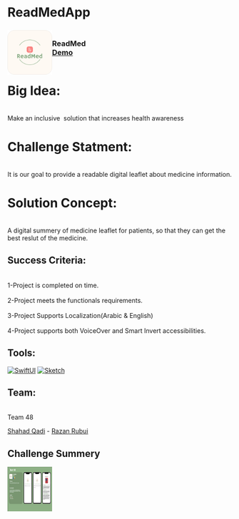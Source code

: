 # ReadMedApp
<!-- PROJECT LOGO -->
<div>
<h3><img align="left" width="100" height="100" src="ReadMed/Assets.xcassets/AppIcon.appiconset/Group 31024.png"> <br/> ReadMed <br/>
<a href="https://contattafiles.s3.us-west-1.amazonaws.com/tnt41680/x8HexNlb3XpYP0Q/ReadMed%20Demo.mp4">Demo</a> <br/> <br/> </h3>

</div>

 
<h1>Big Idea:</h1>  

<br>Make an inclusive  solution that increases health awareness</br>

<h1> Challenge Statment:  </h1>

<br>It is our goal to provide a readable digital leaflet about medicine information. </br>

<h1> Solution Concept:  </h1>

<br>A digital summery of medicine leaflet for patients, so that they can get the best reslut of the medicine.</br>


<h2>Success Criteria:</h2>

<br>1-Project is completed on time.</br>
<br>2-Project meets the functionals requirements.</br>
<br>3-Project Supports Localization(Arabic & English) </br>
<br>4-Project supports both VoiceOver and Smart Invert accessibilities.</br>

<h2>Tools:</h2>

[![SwiftUI][SwiftUI-img]][SwiftUI-url] [![Sketch][Sketch-img]][Sketch-url]


<h2>Team:</h2>

<br>Team 48</br>

<a href="https://www.linkedin.com/in/shahahd-qadi/">Shahad Qadi</a> - <a href="https://www.linkedin.com/in/razan-rubui-4a6228152/
">Razan Rubui</a>


<h2> Challenge Summery </h2>
 <img align="left" width="100" height="100" src="ReadMed-Challenge-Summery.png"> 


<!-- MARKDOWN LINKS & IMAGES -->
<!-- https://www.markdownguide.org/basic-syntax/#reference-style-links -->
[SwiftUI-img]: https://img.shields.io/badge/-SwiftUI-blue
[SwiftUI-url]: https://developer.apple.com/xcode/swiftui/
[Sketch-img]: https://img.shields.io/badge/-Sketch-yellow
[Sketch-url]: https://www.sketch.com
